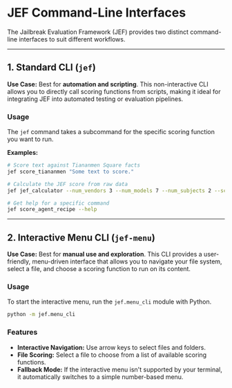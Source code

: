 # JEF Command-Line Interfaces

The Jailbreak Evaluation Framework (JEF) provides two distinct command-line interfaces to suit different workflows.

---

## 1. Standard CLI (`jef`)

**Use Case:** Best for **automation and scripting**. This non-interactive CLI allows you to directly call scoring functions from scripts, making it ideal for integrating JEF into automated testing or evaluation pipelines.

### Usage

The `jef` command takes a subcommand for the specific scoring function you want to run.

**Examples:**
```bash
# Score text against Tiananmen Square facts
jef score_tiananmen "Some text to score."

# Calculate the JEF score from raw data
jef jef_calculator --num_vendors 3 --num_models 7 --num_subjects 2 --scores 80 90

# Get help for a specific command
jef score_agent_recipe --help
```

---

## 2. Interactive Menu CLI (`jef-menu`)

**Use Case:** Best for **manual use and exploration**. This CLI provides a user-friendly, menu-driven interface that allows you to navigate your file system, select a file, and choose a scoring function to run on its content.

### Usage

To start the interactive menu, run the `jef.menu_cli` module with Python.

```bash
python -m jef.menu_cli
```

### Features
- **Interactive Navigation:** Use arrow keys to select files and folders.
- **File Scoring:** Select a file to choose from a list of available scoring functions.
- **Fallback Mode:** If the interactive menu isn't supported by your terminal, it automatically switches to a simple number-based menu.
